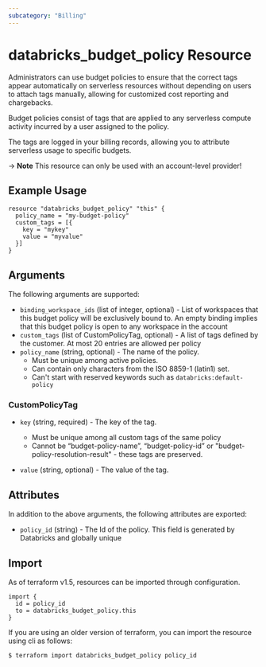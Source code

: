 ```yaml
---
subcategory: "Billing"
---
```

# databricks_budget_policy Resource
Administrators can use budget policies to ensure that the correct tags appear automatically on serverless resources without depending on users to attach tags manually, allowing for customized cost reporting and chargebacks.

Budget policies consist of tags that are applied to any serverless compute activity incurred by a user assigned to the policy.

The tags are logged in your billing records, allowing you to attribute serverless usage to specific budgets.

-> **Note** This resource can only be used with an account-level provider!

## Example Usage
```hcl
resource "databricks_budget_policy" "this" {
  policy_name = "my-budget-policy"
  custom_tags = [{
    key = "mykey"
    value = "myvalue"
  }]
}
```

## Arguments
The following arguments are supported:
* `binding_workspace_ids` (list of integer, optional) - List of workspaces that this budget policy will be exclusively bound to.
  An empty binding implies that this budget policy is open to any workspace in the account
* `custom_tags` (list of CustomPolicyTag, optional) - A list of tags defined by the customer. At most 20 entries are allowed per policy
* `policy_name` (string, optional) - The name of the policy.
  - Must be unique among active policies.
  - Can contain only characters from the ISO 8859-1 (latin1) set.
  - Can't start with reserved keywords such as `databricks:default-policy`

### CustomPolicyTag
* `key` (string, required) - The key of the tag.
  - Must be unique among all custom tags of the same policy
  - Cannot be “budget-policy-name”, “budget-policy-id” or "budget-policy-resolution-result" -
  these tags are preserved.
  
* `value` (string, optional) - The value of the tag.
  

## Attributes
In addition to the above arguments, the following attributes are exported:
* `policy_id` (string) - The Id of the policy. This field is generated by Databricks and globally unique

## Import
As of terraform v1.5, resources can be imported through configuration.
```hcl
import {
  id = policy_id
  to = databricks_budget_policy.this
}
```

If you are using an older version of terraform, you can import the resource using cli as follows:
```sh
$ terraform import databricks_budget_policy policy_id
```